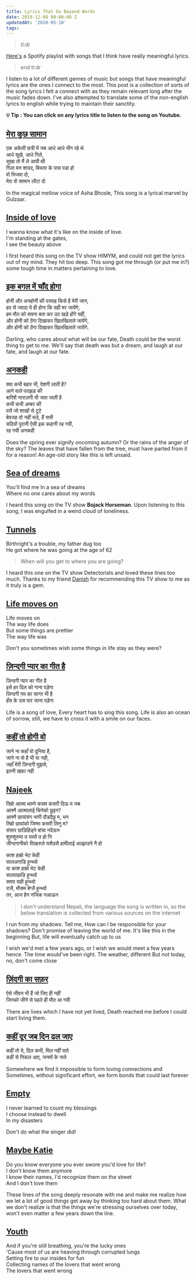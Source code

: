```yaml
---
title: Lyrics That Go Beyond Words
date: 2019-12-08 00:00:00 Z
updatedAt: '2020-05-10'
tags:
---
```


> tl:dr

[Here's](https://open.spotify.com/playlist/53EwdQFx9sh6boC36Ktm1l?si=jJ3rDJFeRtmoooCqiII6kA) a Spotify playlist with songs that I think have really meaningful lyrics.

> end tl:dr

I listen to a lot of different genres of music but songs that have meaningful lyrics are the ones I connect to the most. This post is a collection of sorts of the song lyrics I felt a connect with as they remain relevant long after the music fades down. I've also attempted to translate some of the non-english lyrics to english while trying to maintain their sanctity.

**💡 Tip : You can click on any lyrics title to listen to the song on Youtube.**

## [मेरा कुछ सामान](https://www.youtube.com/watch?v=OlvXDGJAMT0) 

एक अकेली छत्री में जब आधे आधे भीग रहे थे    
आधे सूखे, आधे गिले,    
सुखा तो मैं ले आयी थी   
गिला मन शायद, बिस्तर के पास पडा हो    
वो भिजवा दो,   
मेरा वो सामान लौटा दो   


In the magical mellow voice of Asha Bhosle, This song is a lyrical marvel by Gulzaar.

## [Inside of love](https://www.youtube.com/watch?v=sW1ZJNVAc-Q)

I wanna know what it's like on the inside of love.    
I'm standing at the gates,    
I see the beauty above    

I first heard this song on the TV show HIMYM, and could not get the lyrics out of my mind. They hit too deep. This song got me through (or put me in?) some tough time in matters pertaining to love.

## [इक बगल में चाँद होगा](https://www.youtube.com/watch?v=L_EVAdvxJcU) 

होनी और अनहोनी की परवाह किसे है मेरी जान,    
हद से ज्यादा ये ही होगा कि यहीं मर जायेंगे,    
हम मौत को सपना बता कर उठ खड़े होंगे यहीं,   
और होनी को ठेंगा दिखाकर खिलखिलाते जायेंगे,    
और होनी को ठेंगा दिखाकर खिलखिलाते जायेंगे.    


Darling, who cares about what will be our fate,
Death could be the worst thing to get to me.
We'll say that death was but a dream, and laugh at our fate,
and laugh at our fate.

## [अनकही](https://www.youtube.com/watch?v=DR0S-ocAmvo) 

क्या कभी बहार भी, पेशगी लाती है?     
आने वाले पतझड़ की    
बारिशें नाराज़गी भी जता जाती है   
कभी कभी अम्बर की    
पत्तें जो शाखों से टूटे     
बेवजह तो नहीं रूठे, हैं सभी    
सदियों पुरानी ऐसी इक कहानी रह गयी,    
रह गयी अनकही   


Does the spring ever signify oncoming autumn?
Or the rains of the anger of the sky?
The leaves that have fallen from the tree, must have parted from it for a reason!
An age-old story like this is left unsaid.

## [Sea of dreams](https://www.youtube.com/watch?v=mIDWsTwstgs)

You'll find me In a sea of dreams    
Where no one cares about my words   

I heard this song on the TV show **Bojack Horseman**. Upon listening to this song, I was engulfed in a weird cloud of loneliness.

## [Tunnels](https://www.youtube.com/watch?v=HoJtuk_k3EA)

Birthright's a trouble, my father dug too   
He got where he was going at the age of 62   

> When will you get to where you are going?

I heard this one on the TV show Detectorists and loved these lines too much. Thanks to my friend [Danish](https://danishpraka.sh) for recommending this TV show to me as it truly is a gem.

## [Life moves on](https://www.youtube.com/watch?v=YpnWnpfJVq4)

Life moves on   
The way life does    
But some things are prettier   
The way life was   

Don't you sometimes wish some things in life stay as they were?

## [ज़िन्दगी प्यार का गीत है](https://www.youtube.com/watch?v=M9YGUkKphsg) 

ज़िन्दगी प्यार का गीत है    
इसे हर दिल को गाना पड़ेगा    
ज़िन्दगी ग़म का सागर भी है    
हँस के उस पार जाना पड़ेगा    


Life is a song of love,
Every heart has to sing this song.
Life is also an ocean of sorrow,
still, we have to cross it with a smile on our faces.

## [कहीं तो होगी वो](https://www.youtube.com/watch?v=KFwjibi-JRU) 

जाने ना कहाँ वो दुनिया है,   
जाने ना वो है भी या नही,   
जहाँ मेरी ज़िन्दगी मुझसे,   
इतनी खफ़ा नही   


## [Najeek](https://www.youtube.com/watch?v=AMRGmAh2NTk)

तिम्रो आत्मा थाम्ने कसम कसरी दिऊ म जब   
आफ्नै आत्मालाई चिनेको छुइन?   
आफ्नै छायांसंग भागी दौडदैछु म, भन   
तिम्रो छायांको जिम्मा कसरी लिनु म?   
संसार छाडिहिड्ने बांचा नदेऊन    
शुरुशुरुमा त यस्तै त हो नि   
जीन्दगानीको रीतहरुले यसैउसै हामीलाई अल्झाउने नै हो  


काश हाम्रो भेट केही   
सालअगाडि हुन्थ्यो   
या काश हाम्रो भेट केही   
सालपछाडि हुन्थ्यो   
समय सही हुन्थ्यो   
राजै, मौसम बेग्लै हुन्थ्यो   
तर, आज हैन नजिक नआऊन   


> I don't understand Nepali, the language the song is written in, so the below translation is collected from various sources on the internet

I run from my shadows.
Tell me, How can I be responsible for your shadows?
Don't promise of leaving the world of me.
It's like this in the beginning
But, life will eventually catch up to us

I wish we'd met a few years ago,
or I wish we would meet a few years hence.
The time would've been right.
The weather, different
But not today, no, don't come close

## [ज़िंदगी का सफ़र](https://www.youtube.com/watch?v=XGsx6Yi7a_Y) 

ऐसे जीवन भी हैं जो जिए ही नहीं    
जिनको जीने से पहले ही मौत आ गयी   


There are lives which I have not yet lived,
Death reached me before I could start living them.

## [कहीं दूर जब दिन ढल जाए](https://www.youtube.com/watch?v=BmYT79bYIQw) 

कहीं तो ये, दिल कभी, मिल नहीं पाते     
कहीं से निकल आए, जनमों के नाते   


Somewhere we find it impossible to form loving connections
and Sometimes, without significant effort, we form bonds that could last forever

## [Empty](https://www.youtube.com/watch?v=SY1V0Y7hscw)

I never learned to count my blessings    
I choose instead to dwell   
In my disasters   

Don't do what the singer did!

## [Maybe Katie](https://www.youtube.com/watch?v=bk7UHL4OJpg)

Do you know everyone you ever swore you'd love for life?    
I don't know them anymore    
I know their names, I'd recognize them on the street    
And I don't love them    

These lines of the song deeply resonate with me and make me realize how we let a lot of good things get away by thinking too hard about them. What we don't realize is that the things we're stressing ourselves over today, won't even matter a few years down the line.

## [Youth](https://www.youtube.com/watch?v=VEpMj-tqixs)

And if you're still breathing, you're the lucky ones   
'Cause most of us are heaving through corrupted lungs    
Setting fire to our insides for fun   
Collecting names of the lovers that went wrong   
The lovers that went wrong   
